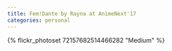 ```yaml
---
title: Fem!Dante by Rayna at AnimeNext'17
categories: personal
---
```


{% flickr_photoset 72157682514466282 "Medium" %}